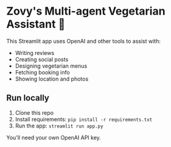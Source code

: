 # Zovy's Multi-agent Vegetarian Assistant 🤖

This Streamlit app uses OpenAI and other tools to assist with:
- Writing reviews
- Creating social posts
- Designing vegetarian menus
- Fetching booking info
- Showing location and photos

## Run locally

1. Clone this repo
2. Install requirements: `pip install -r requirements.txt`
3. Run the app: `streamlit run app.py`

You'll need your own OpenAI API key.
